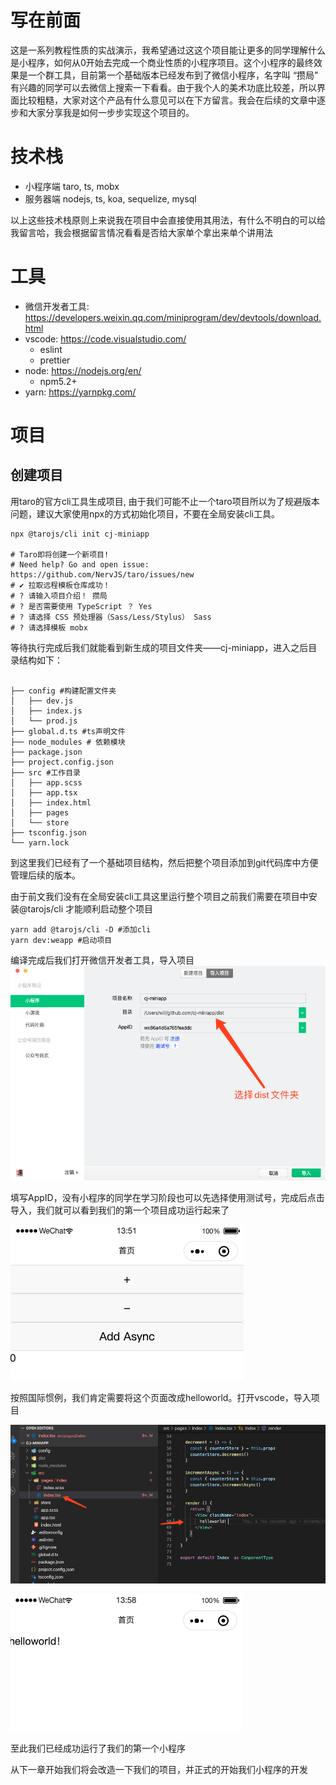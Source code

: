 # 写在前面

这是一系列教程性质的实战演示，我希望通过这这个项目能让更多的同学理解什么是小程序，如何从0开始去完成一个商业性质的小程序项目。这个小程序的最终效果是一个群工具，目前第一个基础版本已经发布到了微信小程序，名字叫 “攒局” 有兴趣的同学可以去微信上搜索一下看看。由于我个人的美术功底比较差，所以界面比较粗糙，大家对这个产品有什么意见可以在下方留言。我会在后续的文章中逐步和大家分享我是如何一步步实现这个项目的。

# 技术栈
- 小程序端 taro, ts, mobx
- 服务器端 nodejs, ts, koa, sequelize, mysql

以上这些技术栈原则上来说我在项目中会直接使用其用法，有什么不明白的可以给我留言哈，我会根据留言情况看看是否给大家单个拿出来单个讲用法

# 工具
- 微信开发者工具: https://developers.weixin.qq.com/miniprogram/dev/devtools/download.html
- vscode: https://code.visualstudio.com/
  - eslint
  - prettier
- node: https://nodejs.org/en/
  - npm5.2+
- yarn: https://yarnpkg.com/
  
# 项目

## 创建项目

用taro的官方cli工具生成项目, 由于我们可能不止一个taro项目所以为了规避版本问题，建议大家使用npx的方式初始化项目，不要在全局安装cli工具。

``` 
npx @tarojs/cli init cj-miniapp

# Taro即将创建一个新项目!
# Need help? Go and open issue: https://github.com/NervJS/taro/issues/new
# ✔ 拉取远程模板仓库成功！
# ? 请输入项目介绍！ 攒局
# ? 是否需要使用 TypeScript ？ Yes
# ? 请选择 CSS 预处理器（Sass/Less/Stylus） Sass
# ? 请选择模板 mobx
```

等待执行完成后我们就能看到新生成的项目文件夹——cj-miniapp，进入之后目录结构如下：
```

├── config #构建配置文件夹
│   ├── dev.js
│   ├── index.js
│   └── prod.js
├── global.d.ts #ts声明文件
├── node_modules # 依赖模块
├── package.json
├── project.config.json
├── src #工作目录
│   ├── app.scss
│   ├── app.tsx
│   ├── index.html
│   ├── pages
│   └── store
├── tsconfig.json
└── yarn.lock
```

到这里我们已经有了一个基础项目结构，然后把整个项目添加到git代码库中方便管理后续的版本。

由于前文我们没有在全局安装cli工具这里运行整个项目之前我们需要在项目中安装@tarojs/cli 才能顺利启动整个项目

```
yarn add @tarojs/cli -D #添加cli
yarn dev:weapp #启动项目
```

编译完成后我们打开微信开发者工具，导入项目
![导入项目](./daoru.png)

填写AppID，没有小程序的同学在学习阶段也可以先选择使用测试号，完成后点击导入，我们就可以看到我们的第一个项目成功运行起来了

![第一次运行](./init.png)


按照国际惯例，我们肯定需要将这个页面改成helloworld。打开vscode，导入项目


![第一次运行](./helloworld.png)

![第一次运行](./helloworld-show.png)

至此我们已经成功运行了我们的第一个小程序

从下一章开始我们将会改造一下我们的项目，并正式的开始我们小程序的开发
